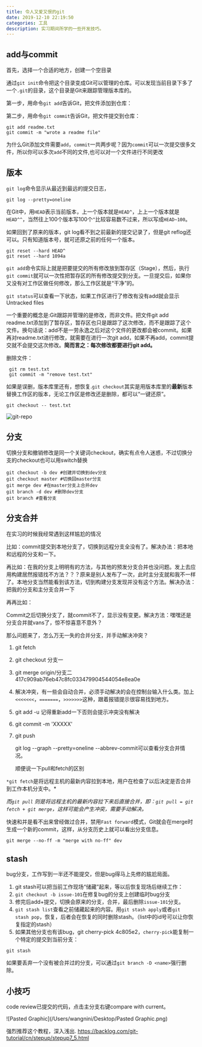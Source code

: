 ```yaml
---
title: 令人又爱又恨的git
date: 2019-12-10 22:19:50
categories: 工具
description: 实习期间所学的一些开发技巧。
---
```


## add与commit

首先，选择一个合适的地方，创建一个空目录

通过`git init`命令把这个目录变成Git可以管理的仓库。可以发现当前目录下多了一个`.git`的目录，这个目录是Git来跟踪管理版本库的。

第一步，用命令`git add`告诉Git，把文件添加到仓库：

第二步，用命令`git commit`告诉Git，把文件提交到仓库：

```
git add readme.txt
git commit -m "wrote a readme file"
```

为什么Git添加文件需要`add`，`commit`一共两步呢？因为`commit`可以一次提交很多文件，所以你可以多次`add`不同的文件,也可以对一个文件进行不同更改



## 版本

`git log`命令显示从最近到最远的提交日志，

```
git log --pretty=oneline
```

在Git中，用`HEAD`表示当前版本，上一个版本就是`HEAD^`，上上一个版本就是`HEAD^^`，当然往上100个版本写100个`^`比较容易数不过来，所以写成`HEAD~100`。

如果回到了原来的版本，git log看不到之前最新的提交记录了，但是git reflog还可以。只有知道版本号，就可还原之前的任何一个版本。

```
git reset --hard HEAD^
git reset --hard 1094a
```



`git add`命令实际上就是把要提交的所有修改放到暂存区（Stage），然后，执行`git commit`就可以一次性把暂存区的所有修改提交到分支。一旦提交后，如果你又没有对工作区做任何修改，那么工作区就是“干净”的。

`git status`可以查看一下状态，如果工作区进行了修改有没有add就会显示Untracked files

一个重要的概念是:Git跟踪并管理的是修改，而非文件。把文件git add readme.txt添加到了暂存区，暂存区也只是跟踪了这次修改，而不是跟踪了这个文件。换句话说：add不是一劳永逸之后对这个文件的更改都会被commit。如果再对readme.txt进行修改，就需要在进行一次git add，如果不再add，commit提交就不会提交这次修改。**简而言之：每次修改都要进行git add。**

删除文件：

```
 git rm test.txt
 git commit -m "remove test.txt"
```

如果是误删，版本库里还有，想恢复.`git checkout`其实是用版本库里的**最新**版本替换工作区的版本，无论工作区是修改还是删除，都可以“一键还原”。

```
git checkout -- test.txt
```



![git-repo](https://www.liaoxuefeng.com/files/attachments/919020037470528/0)



## 分支

切换分支和撤销修改是同一个关键词checkout，确实有点令人迷惑，不过切换分支的checkout也可以用switch替换

```
git checkout -b dev #创建并切换到dev分支
git checkout master #切换回master分支
git merge dev #在master分支上合并dev
git branch -d dev #删除dev分支
git branch #查看分支
```



## 分支合并

在实习的时候我经常遇到这样尴尬的情况

比如：commit提交到本地分支了，切换到远程分支全没有了。解决办法：把本地和远程的分支和一下。

再比如：在我的分支上明明有的方法，与其他的预发分支合并也没问题。发上去应用构建居然报错找不方法？？？原来是别人发布了一次，此时主分支就和我不一样了。本地分支当然能看到该方法，切到构建分支发现并没有这个方法。解决办法：把我的分支和主分支合并一下

再再比如：

Commit之后切换分支了，就commit不了，显示没有变更。解决方法：嘿嘿还是分支合并就vans了，惊不惊喜意不意外？

那么问题来了，怎么万无一失的合并分支，并手动解决冲突？

1. git fetch

2. git checkout 分支一

3. git merge origin/分支二417c909ab76eb47c8fc033479904544054e8ea0e

4. 解决冲突，有一些会自动合并，必须手动解决的会在控制台输入什么类。加上`<<<<<<<`，`=======`，`>>>>>>>`这种，跟着报错提示很容易找到地方。

5. git add -u  记得重新add一下否则会提示冲突没有解决

6. git commit -m 'XXXXX'

7. git push

  

    
  
   git log --graph --pretty=oneline --abbrev-commit可以查看分支合并情况。
   
   
   
   顺便说一下pull和fetch的区别

`*git fetch`是将远程主机的最新内容拉到本地，用户在检查了以后决定是否合并到工作本机分支中。*

*而`git pull` 则是将远程主机的最新内容拉下来后直接合并，即：`git pull = git fetch + git merge`，这样可能会产生冲突，需要手动解决。*



快速和并是看不出来曾经做过合并，禁用`Fast forward`模式，Git就会在merge时生成一个新的commit，这样，从分支历史上就可以看出分支信息。

```
git merge --no-ff -m "merge with no-ff" dev
```



## stash

bug分支，工作写到一半还不能提交，但是bug得马上先修的尴尬局面。

1. git stash可以把当前工作现场“储藏”起来，等以后恢复现场后继续工作：
2. `git checkout -b issue-101`在修复bug的分支上创建临时bug分支
3. 修完后add+提交，切换会原来的分支，合并，最后删除`issue-101`分支。
4. `git stash list`查看之前储藏起来的内容。用`git stash apply`或者`git stash pop`，恢复，后者会在恢复的同时删除stash。（list中的id号可以让你恢复指定的stash）
5. 如果其他分支也有该bug，git cherry-pick 4c805e2，`cherry-pick`能复制一个特定的提交到当前分支：

```
git stash
```

如果要丢弃一个没有被合并过的分支，可以通过`git branch -D <name>`强行删除。



## 小技巧

code review已提交的代码，点击主分支右键compare with current。

![Pasted Graphic](/Users/wangnini/Desktop/Pasted Graphic.png)

强烈推荐这个教程，深入浅出.
https://backlog.com/git-tutorial/cn/stepup/stepup7_5.html